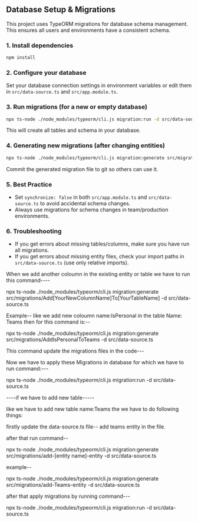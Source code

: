 
## Database Setup & Migrations

This project uses TypeORM migrations for database schema management. This ensures all users and environments have a consistent schema.

### 1. Install dependencies
```bash
npm install
```

### 2. Configure your database
Set your database connection settings in environment variables or edit them in `src/data-source.ts` and `src/app.module.ts`.

### 3. Run migrations (for a new or empty database)
```bash
npx ts-node ./node_modules/typeorm/cli.js migration:run -d src/data-source.ts
```
This will create all tables and schema in your database.

### 4. Generating new migrations (after changing entities)
```bash
npx ts-node ./node_modules/typeorm/cli.js migration:generate src/migrations/YourMigrationName -d src/data-source.ts
```
Commit the generated migration file to git so others can use it.

### 5. Best Practice
- Set `synchronize: false` in both `src/app.module.ts` and `src/data-source.ts` to avoid accidental schema changes.
- Always use migrations for schema changes in team/production environments.

### 6. Troubleshooting
- If you get errors about missing tables/columns, make sure you have run all migrations.
- If you get errors about missing entity files, check your import paths in `src/data-source.ts` (use only relative imports).


When we add another coloumn in the existing entity or table we have to run this command----

npx ts-node ./node_modules/typeorm/cli.js migration:generate src/migrations/Add[YourNewColumnName]To[YourTableName] -d src/data-source.ts

Example-- like we add new coloumn name:IsPersonal in the table Name: Teams then for this command is:--

npx ts-node ./node_modules/typeorm/cli.js migration:generate src/migrations/AddIsPersonalToTeams -d src/data-source.ts

This command update the migrations files in the code---

Now we have to apply these Migrations in database for which we have to run command:---

npx ts-node ./node_modules/typeorm/cli.js migration:run -d src/data-source.ts


----if we have to add new table-----

like we have to add new table name:Teams the we have to do following things: 

firstly update the data-source.ts file-- add teams entity in the file. 
 
after that run command--

npx ts-node ./node_modules/typeorm/cli.js migration:generate src/migrations/add-[entity name]-entity -d src/data-source.ts 

example--

npx ts-node ./node_modules/typeorm/cli.js migration:generate src/migrations/add-Teams-entity -d src/data-source.ts 

after that apply migrations by running command--- 

npx ts-node ./node_modules/typeorm/cli.js migration:run -d src/data-source.ts





